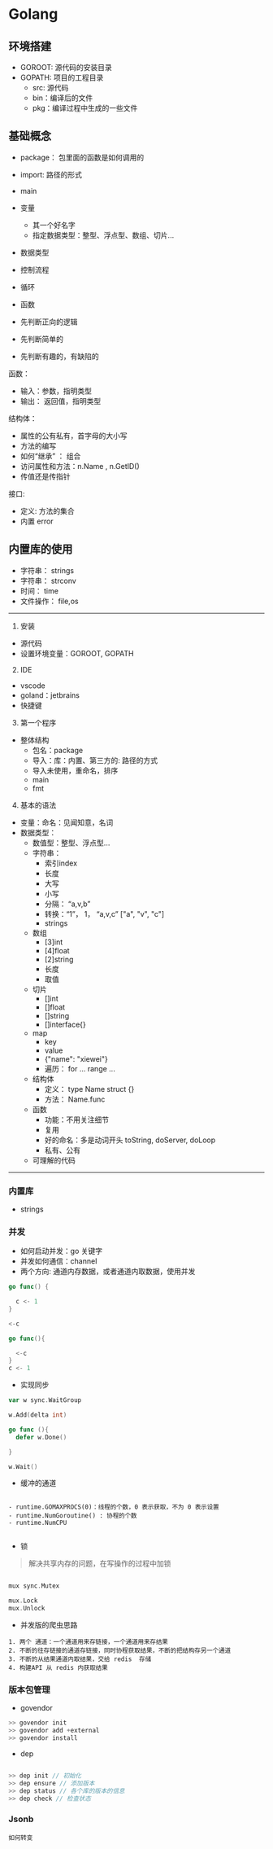 # Golang


## 环境搭建


- GOROOT: 源代码的安装目录
- GOPATH: 项目的工程目录
  - src: 源代码
  - bin：编译后的文件
  - pkg：编译过程中生成的一些文件
## 基础概念


- package： 包里面的函数是如何调用的
- import: 路径的形式
- main



- 变量
  - 其一个好名字
  - 指定数据类型：整型、浮点型、数组、切片...
- 数据类型
- 控制流程
- 循环
- 函数


- 先判断正向的逻辑
- 先判断简单的
- 先判断有趣的，有缺陷的


函数：

- 输入：参数，指明类型
- 输出： 返回值，指明类型


结构体：

- 属性的公有私有，首字母的大小写
- 方法的编写
- 如何“继承” ： 组合
- 访问属性和方法：n.Name , n.GetID()
- 传值还是传指针



接口:

- 定义: 方法的集合
- 内置 error


## 内置库的使用


- 字符串： strings
- 字符串： strconv
- 时间： time
- 文件操作： file,os



---

1. 安装
  - 源代码
  - 设置环境变量：GOROOT, GOPATH
2. IDE
  - vscode
  - goland：jetbrains
  - 快捷键
3. 第一个程序
  - 整体结构
    - 包名：package
    - 导入：库：内置、第三方的: 路径的方式
    - 导入未使用，重命名，排序
    - main
    - fmt

4. 基本的语法
  - 变量：命名：见闻知意，名词
  - 数据类型：
    - 数值型：整型、浮点型...
    - 字符串：
      - 索引index
      - 长度
      - 大写
      - 小写
      - 分隔： “a,v,b”
      - 转换：“1”， 1， “a,v,c” ["a", "v", "c"]
      - strings
    - 数组
      - [3]int
      - [4]float
      - [2]string
      - 长度
      - 取值
    - 切片
      - []int
      - []float
      - []string
      - []interface{}
    - map
      - key
      - value
      - {"name": "xiewei"}
      - 遍历： for ... range ...
    - 结构体
      - 定义： type Name struct {}
      - 方法： Name.func
    - 函数
      - 功能：不用关注细节
      - 复用
      - 好的命名：多是动词开头 toString, doServer, doLoop
      - 私有、公有
    - 可理解的代码

----

### 内置库

- strings


### 并发

- 如何启动并发：go 关键字
- 并发如何通信：channel
- 两个方向: 通道内存数据，或者通道内取数据，使用并发

```go
go func() {

  c <- 1
}

<-c

```

```go
go func(){

  <-c
}
c <- 1
```

- 实现同步

```go
var w sync.WaitGroup

w.Add(delta int)

go func (){
  defer w.Done()

}

w.Wait()

```

- 缓冲的通道


```

- runtime.GOMAXPROCS(0)：线程的个数，0 表示获取，不为 0 表示设置
- runtime.NumGoroutine() : 协程的个数
- runtime.NumCPU


```

- 锁
> 解决共享内存的问题，在写操作的过程中加锁

```go

mux sync.Mutex

mux.Lock
mux.Unlock

```

- 并发版的爬虫思路

```
1. 两个 通道：一个通道用来存链接，一个通道用来存结果
2. 不断的往存链接的通道存链接，同时协程获取结果，不断的把结构存另一个通道
3. 不断的从结果通道内取结果，交给 redis  存储
4. 构建API 从 redis 内获取结果

```


### 版本包管理

- govendor

```go
>> govendor init
>> govendor add +external
>> govendor install

```

- dep

```go

>> dep init // 初始化
>> dep ensure // 添加版本
>> dep status // 各个库的版本的信息
>> dep check // 检查状态

```

### Jsonb

```
如何转变

```
